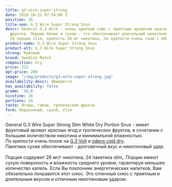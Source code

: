```yaml
---
title: g3-wire-super-strong
date: 2018-10-21 07:54:00 Z
position: 16
title-seo: G.3 Wire Super Strong Snus
descr: General G.3 Wire - очень крепкий снюс с приятным ароматом красных ягод и тропических
  фруктов. Порции белые и сухие - что обеспечивает длительный никотиновый удар и вкус.
  24 порции slim, крепость 26 мг никотина, по крепости очень схож с Odens Cold dry
product-name: G.3 Wire Super Strong Snus
product-alt: G.3 Wire Super Strong Snus
strong: Крепкий
brand: Swedish Match
composition: Dry
price: 215
opt-price: 200
image: "/img/products/g3-wire-super-strong.jpg"
availability-descr: Ожидается
has_availability: false
gramm: '16,6'
nicotine: 26
portions: 24
taste: Ягоды, табак, тропические фрукты
form: Порционный, сухой, slim
---
```


General G.3 Wire Super Strong Slim White Dry Portion Snus - имеет фруктовый аромат красных ягод и тропических фруктов, в сочетании с большим количеством никотина и минимальной влажностью.<br>
По крепости очень похож на [G.3 Volt](/general-g3-volt) и [odens cold dry](/odens-cold-dry).<br>
Пакетики сухие обеспечивают - долговечный вкус и никотиновый удар.<br><br>
Порция содержит 26 мг/г никотина, 24 пакетика slim,. Порции имеют сухую поверхность и влажность среднего уровня, гарантируя меньшее количество капель.
Если Вы поклонник энергетических напитков, Вам обязательно понравится этот снюс. Это отличный снюс с приятным и длительным вкусом и отличным никотиновым ударом.